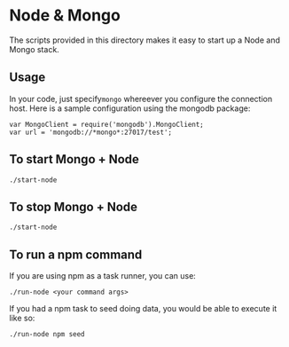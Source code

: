 # Node & Mongo

The scripts provided in this directory makes it easy to start up a Node and Mongo stack.

## Usage

In your code, just specify`mongo` whereever you configure the connection host.
Here is a sample configuration using the mongodb package:

```
var MongoClient = require('mongodb').MongoClient;
var url = 'mongodb://*mongo*:27017/test';
```


## To start Mongo + Node
```
./start-node
```

## To stop Mongo + Node
```
./start-node
```

## To run a npm command

If you are using npm as a task runner, you can use:

```
./run-node <your command args>
```

If you had a npm task to seed doing data, you would be able to execute it like so:
```
./run-node npm seed
```
